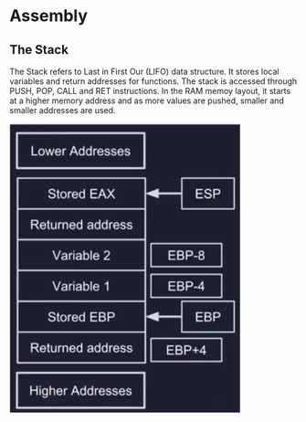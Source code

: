 # Assembly

## The Stack
 
The Stack refers to Last in First Our (LIFO) data structure. It stores local variables and return addresses for functions. The stack is accessed through PUSH, POP, CALL and RET instructions. In the RAM memoy layout, it starts at a higher memory address and as more values are pushed, smaller and smaller addresses are used.

![stack](assets/images/stack.png)